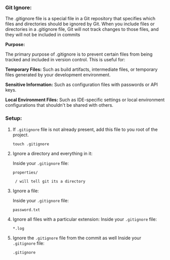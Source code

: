 ### Git Ignore:

The .gitignore file is a special file in a Git repository that specifies which files and directories should be ignored by Git. When you include files or directories in a .gitignore file, Git will not track changes to those files, and they will not be included in commits

**Purpose:** 

The primary purpose of .gitignore is to prevent certain files from being tracked and included in version control. This is useful for:

**Temporary Files:** Such as build artifacts, intermediate files, or temporary files generated by your development environment.

**Sensitive Information:** Such as configuration files with passwords or API keys.

**Local Environment Files:** Such as IDE-specific settings or local environment configurations that shouldn't be shared with others.

### Setup:

1. If ```.gitignore``` file is not already present, add this file to you root of the project.
   ```
   touch .gitignore
   ```
2. Ignore a directory and everything in it:

   Inside your `.gitignore` file:
   ```
   properties/

    / will tell git its a directory
   ```

3. Ignore a file:
   
   Inside your `.gitignore` file:
   ```
   password.txt
   ```

4. Ignore all files with a particular extension:
   Inside your `.gitignore` file:
   ```
   *.log
   ```

5. Ignore the `.gitignore` file from the commit as well
   Inside your `.gitignore` file:
   ```
   .gitignore
   ```
   
   
